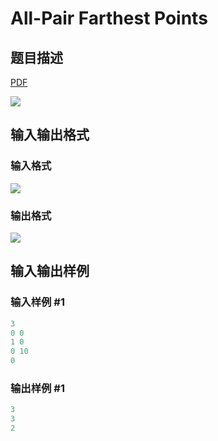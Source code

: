 # All-Pair Farthest Points

## 题目描述

[problemUrl]: https://uva.onlinejudge.org/index.php?option=com_onlinejudge&Itemid=8&category=278&page=show_problem&problem=3733

[PDF](https://uva.onlinejudge.org/external/123/p12311.pdf)

![](https://cdn.luogu.com.cn/upload/vjudge_pic/UVA12311/8eea9819c7f625d10eda6557fdb83a051f620475.png)

## 输入输出格式

### 输入格式

![](https://cdn.luogu.com.cn/upload/vjudge_pic/UVA12311/64647b8c8b6f27f7022d59e112dd5db17560b432.png)

### 输出格式

![](https://cdn.luogu.com.cn/upload/vjudge_pic/UVA12311/eece331d254e42f7150a31d1e420c73fe618f0a5.png)

## 输入输出样例

### 输入样例 #1

```cpp
3
0 0
1 0
0 10
0
```


### 输出样例 #1

```cpp
3
3
2
```


